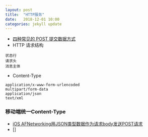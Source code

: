 ```yaml
---
layout: post
title:  "HTTP服务"
date:   2018-12-01 10:00
categories: jekyll update
---
```


- [四种常见的 POST 提交数据方式](https://imququ.com/post/four-ways-to-post-data-in-http.html)
- HTTP 请求结构
```
状态行
请求头
消息主体
```
- Content-Type
```
application/x-www-form-urlencoded
multipart/form-data
application/json
text/xml
```

### 移动端统一Content-Type
- [iOS AFNetworking用JSON类型数据作为请求body发送POST请求](https://www.jianshu.com/p/0570837fcd79)
- []